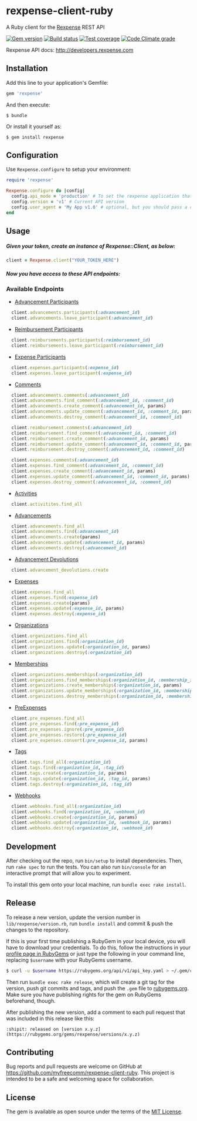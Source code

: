 # rexpense-client-ruby

A Ruby client for the [Rexpense](http://www.rexpense.com) REST API

[![Gem version](https://badge.fury.io/rb/rexpense.png)](https://rubygems.org/gems/rexpense)
[![Build status](https://travis-ci.org/myfreecomm/rexpense-client-ruby.png?branch=master)](https://travis-ci.org/myfreecomm/rexpense-client-ruby)
[![Test coverage](https://codeclimate.com/github/myfreecomm/rexpense-client-ruby/badges/coverage.svg)](https://codeclimate.com/github/myfreecomm/v-client-ruby)
[![Code Climate grade](https://codeclimate.com/github/myfreecomm/rexpense-client-ruby.png)](https://codeclimate.com/github/myfreecomm/rexpense-client-ruby)

Rexpense API docs: http://developers.rexpense.com

## Installation

Add this line to your application's Gemfile:

```ruby
gem 'rexpense'
```

And then execute:

    $ bundle

Or install it yourself as:

    $ gem install rexpense

## Configuration

Use `Rexpense.configure` to setup your environment:

```ruby
require 'rexpense'

Rexpense.configure do |config|
  config.api_mode = 'production' # To set the rexpense application that will use
  config.version = 'v1' # Current API version
  config.user_agent = 'My App v1.0' # optional, but you should pass a custom user-agent identifying your app
end
```

## Usage

##### Given your token, create an instance of Rexpense::Client, as below:

```ruby
client = Rexpense.client("YOUR_TOKEN_HERE")
```

##### Now you have access to these API endpoints:


### Available Endpoints

- [Advancement Participants](http://developers.rexpense.com/api/v1/advancement_participants/)
```ruby
  client.advancements.participants(:advancement_id)
  client.advancements.leave_participant(:advancement_id)
```
- [Reimbursement Participants](http://developers.rexpense.com/api/v1/reimbursement_participants/)
```ruby
  client.reimbursements.participants(:reimbursement_id)
  client.reimbursements.leave_participant(:reimbursement_id)
```

- [Expense Participants](http://developers.rexpense.com/api/v1/expense_participants/)
```ruby
  client.expenses.participants(:expense_id)
  client.expenses.leave_participant(:expense_id)
```

- [Comments](http://developers.rexpense.com/api/v1/comments/)
```ruby
  client.advancements.comments(:advancement_id)
  client.advancements.find_comment(:advancement_id, :comment_id)
  client.advancements.create_comment(:advancement_id, params)
  client.advancements.update_comment(:advancement_id, :comment_id, params)
  client.advancements.destroy_comment(:advancement_id, :comment_id)

  client.reimbursement.comments(:advancement_id)
  client.reimbursement.find_comment(:advancement_id, :comment_id)
  client.reimbursement.create_comment(:advancement_id, params)
  client.reimbursement.update_comment(:advancement_id, :comment_id, params)
  client.reimbursement.destroy_comment(:advancement_id, :comment_id)

  client.expenses.comments(:advancement_id)
  client.expenses.find_comment(:advancement_id, :comment_id)
  client.expenses.create_comment(:advancement_id, params)
  client.expenses.update_comment(:advancement_id, :comment_id, params)
  client.expenses.destroy_comment(:advancement_id, :comment_id)
```

- [Activities](http://developers.rexpense.com/api/v1/activities/)
```ruby
  client.activitites.find_all
```

- [Advancements](http://developers.rexpense.com/api/v1/advancements/)
```ruby
  client.advancements.find_all
  client.advancements.find(:advancement_id)
  client.advancements.create(params)
  client.advancements.update(:advancement_id, params)
  client.advancements.destroy(:advancement_id)
```

- [Advancement Devolutions](http://developers.rexpense.com/api/v1/advancement_devolutions/)
```ruby
  client.advancement_devolutions.create
```

- [Expenses](http://developers.rexpense.com/api/v1/expenses/)
```ruby
  client.expenses.find_all
  client.expenses.find(:expense_id)
  client.expenses.create(params)
  client.expenses.update(:expense_id, params)
  client.expenses.destroy(:expense_id)
```

- [Organizations](http://developers.rexpense.com/api/v1/organizations/)
```ruby
  client.organizations.find_all
  client.organizations.find(:organization_id)
  client.organizations.update(:organization_id, params)
  client.organizations.destroy(:organization_id)
```

- [Memberships](http://developers.rexpense.com/api/v1/memberships/)
```ruby
  client.organizations.memberships(:organization_id)
  client.organizations.find_memberships(:organization_id, :membership_id)
  client.organizations.create_memberships(:organization_id, params)
  client.organizations.update_memberships(:organization_id, :membership_id, params)
  client.organizations.destroy_memberships(:organization_id, :membership_id)
```

- [PreExpenses](http://developers.rexpense.com/api/v1/pre_expenses/)
```ruby
  client.pre_expenses.find_all
  client.pre_expenses.find(:pre_expense_id)
  client.pre_expenses.ignore(:pre_expense_id)
  client.pre_expenses.restore(:pre_expense_id)
  client.pre_expenses.convert(:pre_expense_id, params)
```

- [Tags](http://developers.rexpense.com/api/v1/tags/)
```ruby
  client.tags.find_all(:organization_id)
  client.tags.find(:organization_id, :tag_id)
  client.tags.create(:organization_id, params)
  client.tags.update(:organization_id, :tag_id, params)
  client.tags.destroy(:organization_id, :tag_id)
```

- [Webhooks](http://developers.rexpense.com/api/v1/webhooks/)
```ruby
  client.webhooks.find_all(:organization_id)
  client.webhooks.find(:organization_id, :webhook_id)
  client.webhooks.create(:organization_id, params)
  client.webhooks.update(:organization_id, :webhook_id, params)
  client.webhooks.destroy(:organization_id, :webhook_id)
```

## Development

After checking out the repo, run `bin/setup` to install dependencies. Then, run `rake spec` to run the tests. You can also run `bin/console` for an interactive prompt that will allow you to experiment.

To install this gem onto your local machine, run `bundle exec rake install`.

## Release

To release a new version, update the version number in `lib/rexpense/version.rb`, run `bundle install` and commit & push the changes to the repository.

If this is your first time publishing a RubyGem in your local device, you will have to download your credentials. To do this, follow the instructions in your [profile page in RubyGems](https://rubygems.org/profile/edit) or just type the following in your command line, replacing `$username` with your RubyGems username.

```bash
$ curl -u $username https://rubygems.org/api/v1/api_key.yaml > ~/.gem/credentials; chmod 0600 ~/.gem/credentials
```

Then run `bundle exec rake release`, which will create a git tag for the version, push git commits and tags, and push the `.gem` file to [rubygems.org](https://rubygems.org). Make sure you have publishing rights for the gem on RubyGems beforehand, though.

After publishing the new version, add a comment to each pull request that was included in this release like this:

```
:shipit: released on [version x.y.z](https://rubygems.org/gems/rexpense/versions/x.y.z)
```

## Contributing

Bug reports and pull requests are welcome on GitHub at https://github.com/myfreecomm/rexpense-client-ruby. This project is intended to be a safe and welcoming space for collaboration.

## License

The gem is available as open source under the terms of the [MIT License](http://opensource.org/licenses/MIT).
